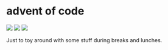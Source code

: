 # advent of code

![](https://img.shields.io/badge/day%20📅-9-blue)
![](https://img.shields.io/badge/days%20completed-8-red)
![](https://img.shields.io/badge/stars%20⭐-16-yellow)

Just to toy around with some stuff during breaks and lunches.